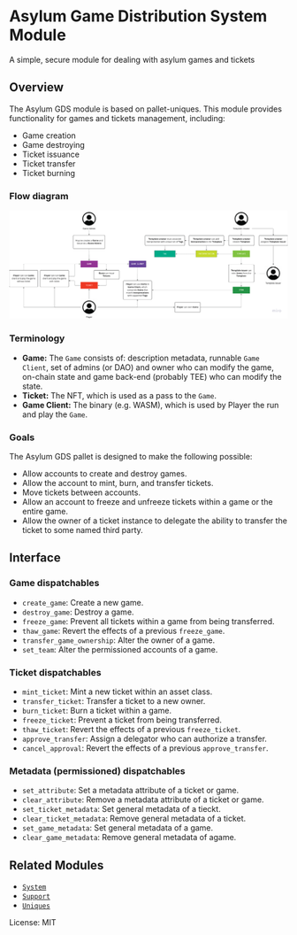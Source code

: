 # Asylum Game Distribution System Module

A simple, secure module for dealing with asylum games and tickets

## Overview

The Asylum GDS module is based on pallet-uniques. This module provides functionality for games and tickets management, including:

* Game creation
* Game destroying
* Ticket issuance
* Ticket transfer
* Ticket burning

### Flow diagram

![](/docs/img/asylum-flow-diagram.png)

### Terminology

* **Game:** The `Game` consists of: description metadata, runnable `Game Client`, set of admins (or DAO) and owner who can modify the game, on-chain state and game back-end (probably TEE) who can modify the state.
* **Ticket:** The NFT, which is used as a pass to the `Game`.
* **Game Client:** The binary (e.g. WASM), which is used by Player the run and play the `Game`.

### Goals

The Asylum GDS pallet is designed to make the following possible:

* Allow accounts to create and destroy games.
* Allow the account to mint, burn, and transfer tickets.
* Move tickets between accounts.
* Allow an account to freeze and unfreeze tickets within a
  game or the entire game.
* Allow the owner of a ticket instance to delegate the ability to transfer the ticket to some
  named third party.

## Interface

### Game dispatchables
* `create_game`: Create a new game.
* `destroy_game`: Destroy a game.
* `freeze_game`: Prevent all tickets within a game from being transferred.
* `thaw_game`: Revert the effects of a previous `freeze_game`.
* `transfer_game_ownership`: Alter the owner of a game.
* `set_team`: Alter the permissioned accounts of a game.

### Ticket dispatchables
* `mint_ticket`: Mint a new ticket within an asset class.
* `transfer_ticket`: Transfer a ticket to a new owner.
* `burn_ticket`: Burn a ticket within a game.
* `freeze_ticket`: Prevent a ticket from being transferred.
* `thaw_ticket`: Revert the effects of a previous `freeze_ticket`.
* `approve_transfer`: Assign a delegator who can authorize a transfer.
* `cancel_approval`: Revert the effects of a previous `approve_transfer`.

### Metadata (permissioned) dispatchables
* `set_attribute`: Set a metadata attribute of a ticket or game.
* `clear_attribute`: Remove a metadata attribute of a ticket or game.
* `set_ticket_metadata`: Set general metadata of a tieckt.
* `clear_ticket_metadata`: Remove general metadata of a ticket.
* `set_game_metadata`: Set general metadata of a game.
* `clear_game_metadata`: Remove general metadata of agame.

## Related Modules

* [`System`](https://docs.rs/frame-system/latest/frame_system/)
* [`Support`](https://docs.rs/frame-support/latest/frame_support/)
* [`Uniques`](https://docs.rs/pallet-assets/latest/pallet_uniques/)

License: MIT
